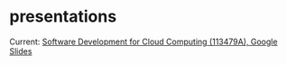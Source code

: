 # presentations

Current: [Software Development for Cloud Computing (113479A), Google Slides](https://docs.google.com/presentation/d/1vYWAoA0FagYTAceG_atsc_dDsSroYKA-ga-ZZoAdMKo/edit?usp=sharing)
